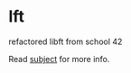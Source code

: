 # lft

refactored libft from school 42

Read [subject](https://github.com/Iipal/lft/blob/master/libft.en.pdf) for more info.
